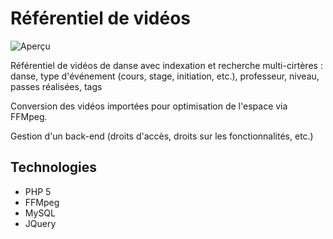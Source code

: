 # Référentiel de vidéos

![Aperçu](https://github.com/basile-parent/lecteur/tree/master/ressources/thumbnail.jpg "Aperçu")

Référentiel de vidéos de danse avec indexation et recherche multi-cirtères : 
danse, type d'événement (cours, stage, initiation, etc.), professeur, niveau, passes réalisées, tags

Conversion des vidéos importées pour optimisation de l'espace via FFMpeg.

Gestion d'un back-end (droits d'accès, droits sur les fonctionnalités, etc.) 

## Technologies
- PHP 5
- FFMpeg
- MySQL
- JQuery